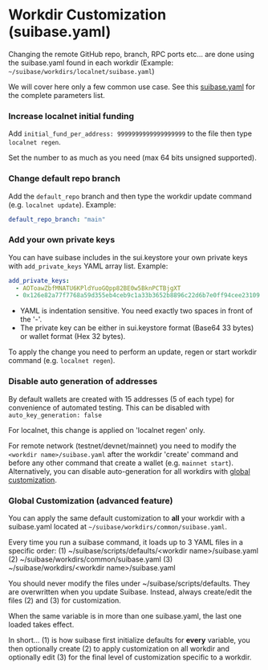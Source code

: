 # Workdir Customization (suibase.yaml)

Changing the remote GitHub repo, branch, RPC ports etc... are done using the suibase.yaml found in each workdir (Example: `~/suibase/workdirs/localnet/suibase.yaml`)

We will cover here only a few common use case. See this [suibase.yaml](https://github.com/chainmovers/suibase/blob/main/scripts/defaults/localnet/suibase.yaml) for the complete parameters list.


### Increase localnet initial funding
Add `initial_fund_per_address: 9999999999999999999` to the file then type `localnet regen`.

Set the number to as much as you need (max 64 bits unsigned supported).

### Change default repo branch
Add the `default_repo` branch and then type the workdir update command (e.g. `localnet update`). Example:

``` yaml
default_repo_branch: "main"
```

### Add your own private keys
You can have suibase includes in the sui.keystore your own private keys with ```add_private_keys``` YAML array list. Example:

``` yaml
add_private_keys:
  - AOToawZbfMNATU6KPldYuoGQpp82BE0w5BknPCTBjgXT
  - 0x126e82a77f7768a59d355eb4ceb9c1a33b3652b8896c22d6b7e0ff94cee23109
```

- YAML is indentation sensitive. You need exactly two spaces in front of the '-'.
- The private key can be either in sui.keystore format (Base64 33 bytes) or wallet format (Hex 32 bytes).

To apply the change you need to perform an update, regen or start workdir command (e.g. `localnet regen`).

### Disable auto generation of addresses
By default wallets are created with 15 addresses (5 of each type) for convenience of automated testing. This can be disabled with `auto_key_generation: false`

For localnet, this change is applied on 'localnet regen' only.

For remote network (testnet/devnet/mainnet) you need to modify the `<workdir name>/suibase.yaml` after the workdir 'create' command and before any other command that create a wallet (e.g. `mainnet start`). Alternatively, you can disable auto-generation for all workdirs with [global customization]( #global-customization-advanced-feature ).

### Global Customization (advanced feature)
You can apply the same default customization to **all** your workdir with a suibase.yaml located at `~/suibase/workdirs/common/suibase.yaml`.

Every time you run a suibase command, it loads up to 3 YAML files in a specific order:
  (1) ~/suibase/scripts/defaults/\<workdir name>/suibase.yaml
  (2) ~/suibase/workdirs/common/suibase.yaml
  (3) ~/suibase/workdirs/\<workdir name>/suibase.yaml

You should never modify the files under ~/suibase/scripts/defaults. They are overwritten when you update Suibase. Instead, always create/edit the files (2) and (3) for customization.

When the same variable is in more than one suibase.yaml, the last one loaded takes effect.

In short... (1) is how suibase first initialize defaults for **every** variable, you then optionally create (2) to apply customization on all workdir and optionally edit (3) for the final level of customization specific to a workdir.

